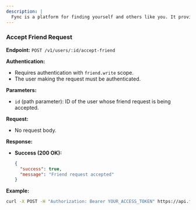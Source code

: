 ```yaml
---
description: | 
  Fync is a platform for finding yourself and others like you. It provides a public open-source API for letting other applications connect to your friends' network. Fync also offers a web interface for managing your friends' network and a mobile app to sync with your friends.
---
```


### Accept Friend Request

**Endpoint:** `POST /v1/users/:id/accept-friend`

**Authentication:**

- Requires authentication with `friend.write` scope.
- The user making the request must be authenticated.

**Parameters:**

- `id` (path parameter): ID of the user whose friend request is being accepted.

**Request:**

- No request body.

**Response:**

- **Success (200 OK):**
  ```json
  {
    "success": true,
    "message": "Friend request accepted"
  }
  ```

**Example:**

```bash
curl -X POST -H "Authorization: Bearer YOUR_ACCESS_TOKEN" https://api.fync.in/v1/users/123/accept-friend
```
